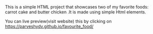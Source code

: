 This is a simple HTML project that showcases two of my favorite foods: carrot cake and butter chicken .It is made using simple Html elements.

You can live preview(visit website) this by clicking on  https://parveshydv.github.io/favourite_food/
